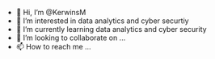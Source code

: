 - 👋 Hi, I’m @KerwinsM
- 👀 I’m interested in data analytics and cyber securtiy
- 🌱 I’m currently learning data analytics and cyber security
- 💞️ I’m looking to collaborate on ...
- 📫 How to reach me ...

<!---
KerwinsM/KerwinsM is a ✨ special ✨ repository because its `README.md` (this file) appears on your GitHub profile.
You can click the Preview link to take a look at your changes.
--->
